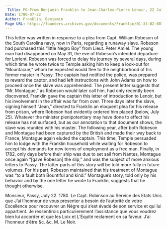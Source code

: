 ```yaml
---
 Title: FO-From Benjamin Franklin to Jean-Charles-Pierre Lenoir, 22 July 1780
Date: 1780-07-22
Author: Franklin, Benjamin
Page URL: https://founders.archives.gov/documents/Franklin/01-33-02-0072
---
```


This letter was written in response to a plea from Capt. William Robeson of the South Carolina navy, now in Paris, regarding a runaway slave. Robeson had purchased this “little Negro Boy” from Lieut. Peter Amiel. The young man had disappeared on May 31, the eve of Robeson’s intended departure for Lorient. Robeson was forced to delay his journey by several days, during which time he wrote twice to Temple asking him to keep a look-out for “Mountacue,” whom he expected would flee to the neighborhood of his former master in Passy. The captain had notified the police, was prepared to reward the captor, and had left instructions with John Adams on how to proceed once the slave was apprehended.
The present letter suggests that “Mr. Montague,” as Robeson would later call him, had only recently been discovered. Franklin gave the captain this letter of introduction to Lenoir, but his involvement in the affair was far from over. Three days later the slave, signing himself “Jean,” directed to Franklin an eloquent plea for his release from prison, where Robeson had evidently ordered him placed (below, July 25). Whatever the minister plenipotentiary may have done to effect his release has not surfaced, but as our annotation to that document shows, the slave was reunited with his master. The following year, after both Robeson and Montague had been captured by the British and made their way back to France, Montague again eluded the captain. This time, Temple persuaded him to lodge with the Franklin household while waiting for Robeson to accept his demands for new terms of employment as a free man. Finally, in 1782, only days before their ship was due to set sail from Nantes, Montague once again “[gave Robeson] the slip,” and was the subject of more anxious letters to Passy.
The latter parts of this story will be told more fully in future volumes. For his part, Robeson maintained that his treatment of Montague was “to a fault both Bountiful and kind.” Montague’s story, told only by his behavior and by the one letter he wrote to Franklin, suggests that he thought otherwise.
 
Monsieur,
Passy, July 22. 1780.
Le Capt. Robinson au Service des Etats Unis que J’ai l’honneur de vous presenter a besoin de l’autorité de votre Excellence pour recouvrer un Négre qui s’est évadé de son service et qui lui appartient. Je ressentirois particulierement l’assistance que vous voudrez bien lui accorder et que les Loix et L’Equité reclament en sa faveur.
J’ai l’honneur d’être &c. &c.
M. Le Noir.

